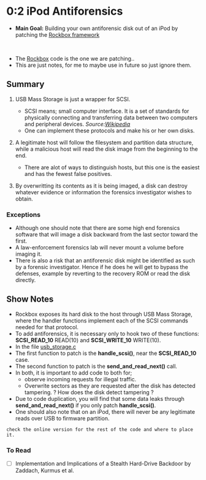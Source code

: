 # 0:2 iPod Antiforensics

- **Main Goal:** Building your own antiforensic disk out of an iPod by patching
  the [Rockbox framework](https://www.rockbox.org/)

&nbsp;

- The [Rockbox](./rockbox/) code is the one we are patching..
- This are just notes, for me to maybe use in future so just ignore them.

## Summary

1. USB Mass Storage is just a wrapper for SCSI.

   - SCSI means; small computer interface. It is a set of standards for
     physically connecting and transferring data between two computers and
     peripheral devices. _Source:[Wikipedia](https://en.wikipedia.org/wiki/SCSI)_
   - One can implement these protocols and make his or her own disks.

2. A legitimate host will follow the filesystem and partition data structure,
   while a malicious host will read the disk image from the beginning to the
   end.

   - There are alot of ways to distinguish hosts, but this one is the easiest
     and has the fewest false positives.

3. By overwritting its contents as it is being imaged, a disk can destroy
   whatever evidence or information the forensics investigator wishes to
   obtain.

### Exceptions

- Although one should note that there are some high end forensics software
  that will image a disk backward from the last sector toward the first.
- A law-enforcement forensics lab will never mount a volume before imaging it.
- There is also a risk that an antiforensic disk might be identified as such by
  a forensic investigator. Hence if he does he will get to bypass the defenses,
  example by reverting to the recovery ROM or read the disk directly.

## Show Notes

- Rockbox exposes its hard disk to the host through USB Mass Storage, where the
  handler functions implement each of the SCSI commands needed for that
  protocol.
- To add antiforensics, it is necessary only to hook two of these functions:
  **SCSI_READ_10** READ(10) and **SCSI_WRITE_10** WRITE(10).
- In the file [usb_storage.c](./rockbox/firmware/usbstack/usb_storage.c)
- The first function to patch is the **handle_scsi()**, near the **SCSI_READ_10** case.
- The second function to patch is the **send_and_read_next()** call.
- In both, it is important to add code to both for;
  - observe incoming requests for illegal traffic.
  - Overwrite sectors as they are requested after the disk has detected tampering. ? How does the disk detect tampering ?
- Due to code duplication, you will find that some data leaks through **send_and_read_next()** if you only patch **handle_scsi()**.
- One should also note that on an iPod, there will never be any legitimate reads over USB to firmware partition.

`check the online version for the rest of the code and where to place it.`

### To Read

- [ ] Implementation and Implications of a Stealth Hard-Drive Backdoor by Zaddach, Kurmus et al.
